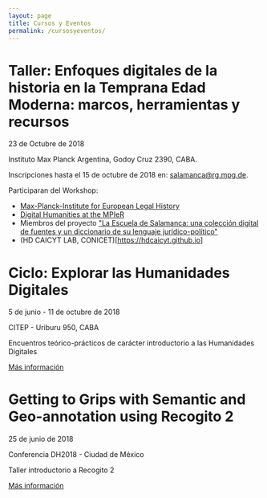 ```yaml
---
layout: page
title: Cursos y Eventos
permalink: /cursosyeventos/
---
```


# Taller: Enfoques digitales de la historia en la Temprana Edad Moderna: marcos, herramientas y recursos

23 de Octubre de 2018

Instituto Max Planck Argentina, Godoy Cruz 2390, CABA.

Inscripciones hasta el 15 de octubre de 2018 en: [salamanca@rg.mpg.de](salamanca@rg.mpg.de).

Participaran del Workshop:

* [Max-Planck-Institute for European Legal History](https://www.rg.mpg.de/en) 
* [Digital Humanities at the MPIeR](https://www.rg.mpg.de/1490170/digital_humanities)
* Miembros del proyecto ["La Escuela de Salamanca: una colección digital de fuentes y un diccionario de su lenguaje jurídico-político"](https://www.salamanca.school/en/index.html)
* (HD CAICYT LAB, CONICET)[https://hdcaicyt.github.io]


# Ciclo: Explorar las Humanidades Digitales

5 de junio - 11 de octubre de 2018

CITEP - Uriburu 950, CABA

Encuentros teórico-prácticos de carácter introductorio a las Humanidades Digitales

[Más información](http://citep.rec.uba.ar/explorar-hd/)


# Getting to Grips with Semantic and Geo-annotation using Recogito 2

25 de junio de 2018

Conferencia DH2018 - Ciudad de México

Taller introductorio a Recogito 2

[Más información](https://dh2018.adho.org/talleres/)
